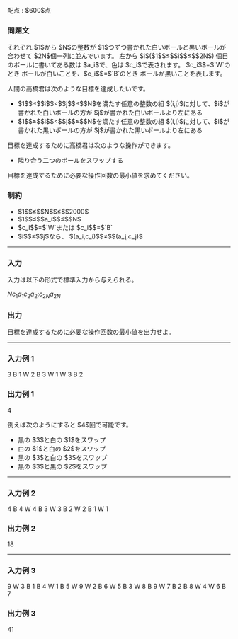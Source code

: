 
<div>

<span>

<span>

<p>
配点 : $600$点
</p>

<div>

<section>

### **問題文**

<p>
それぞれ $1$から $N$の整数が $1$つずつ書かれた白いボールと黒いボールが合わせて $2N$個一列に並んでいます。
左から $i$($1$$≤$$i$$≤$$2N$) 個目のボールに書いてある数は $a_i$で、色は $c_i$で表されます。
$c_i$$=$`W`のとき ボールが白いことを、$c_i$$=$`B`のとき ボールが黒いことを表します。
</p>

<p>
人間の高橋君は次のような目標を達成したいです。
</p>

<ul>

<li>
$1$$≤$$i$$<$$j$$≤$$N$を満たす任意の整数の組 $(i,j)$に対して、$i$が書かれた白いボールの方が $j$が書かれた白いボールより左にある
</li>

<li>
$1$$≤$$i$$<$$j$$≤$$N$を満たす任意の整数の組 $(i,j)$に対して、$i$が書かれた黒いボールの方が $j$が書かれた黒いボールより左にある
</li>

</ul>

<p>
目標を達成するために高橋君は次のような操作ができます。
</p>

<ul>

<li>
隣り合う二つのボールをスワップする
</li>

</ul>

<p>
目標を達成するために必要な操作回数の最小値を求めてください。
</p>

</section>

</div>

<div>

<section>

### **制約**

<ul>

<li>
$1$$≤$$N$$≤$$2000$
</li>

<li>
$1$$≤$$a_i$$≤$$N$
</li>

<li>
$c_i$$=$`W`または $c_i$$=$`B`
</li>

<li>
$i$$≠$$j$なら、 $(a_i,c_i)$$≠$$(a_j,c_j)$
</li>

</ul>

</section>

</div>

---

<div>

<div>

<section>

### **入力**

<p>
入力は以下の形式で標準入力から与えられる。
</p>

<div>

$N$$c_1$$a_1$$c_2$$a_2$$:$$c_{2N}$$a_{2N}$
</div>

</section>

</div>

<div>

<section>

### **出力**

<p>
目標を達成するために必要な操作回数の最小値を出力せよ。
</p>

</section>

</div>

</div>

---

<div>

<section>

### **入力例 1**

<div>

3
B 1
W 2
B 3
W 1
W 3
B 2

</div>

</section>

</div>

<div>

<section>

### **出力例 1**

<div>

4

</div>

<p>
例えば次のようにすると $4$回で可能です。
</p>

<ul>

<li>
黒の $3$と白の $1$をスワップ
</li>

<li>
白の $1$と白の $2$をスワップ
</li>

<li>
黒の $3$と白の $3$をスワップ
</li>

<li>
黒の $3$と黒の $2$をスワップ
</li>

</ul>

</section>

</div>

---

<div>

<section>

### **入力例 2**

<div>

4
B 4
W 4
B 3
W 3
B 2
W 2
B 1
W 1

</div>

</section>

</div>

<div>

<section>

### **出力例 2**

<div>

18

</div>

</section>

</div>

---

<div>

<section>

### **入力例 3**

<div>

9
W 3
B 1
B 4
W 1
B 5
W 9
W 2
B 6
W 5
B 3
W 8
B 9
W 7
B 2
B 8
W 4
W 6
B 7

</div>

</section>

</div>

<div>

<section>

### **出力例 3**

<div>

41

</div>

</section>

</div>

</span>

</span>

</div>
